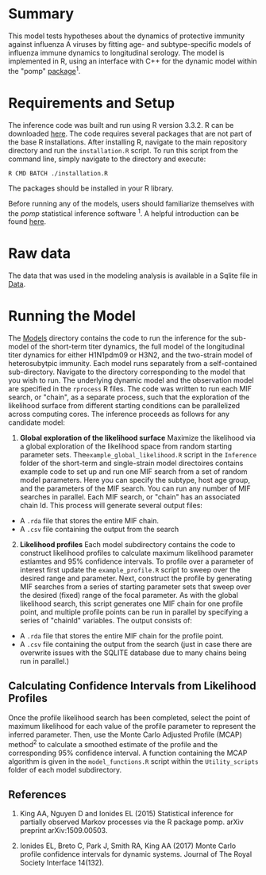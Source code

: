# Summary
This model tests hypotheses about the dynamics of protective immunity against influenza A viruses by fitting age- and subtype-specific models of influenza immune dynamics to longitudinal serology. 
The model is implemented in R, using an interface with C++ for the dynamic model within the "pomp" [package](http://kingaa.github.io/pomp/install.html)<sup>1</sup>.

# Requirements and Setup 
The inference code was built and run using R version 3.3.2. R can be downloaded [here](https://www.r-project.org).
The code requires several packages that are not part of the base R installations. After installing R, navigate to the main repository directory and run the `installation.R` script. To run this script from the command line, simply navigate to the directory and execute:
```
R CMD BATCH ./installation.R 
```
The packages should be installed in your R library. 

Before running any of the models, users should familiarize themselves with the *pomp* statistical inference software <sup>1</sup>. A helpful introduction can be found [here](https://kingaa.github.io/pomp/vignettes/getting_started.html).

# Raw data
The data that was used in the modeling analysis is available in a Sqlite file in [Data](./Data). 

# Running the Model 
The [Models](./Models) directory contains the code to run the inference for the sub-model of the short-term titer dynamics, the full model of the longitudinal titer dynamics for either H1N1pdm09 or H3N2, and the two-strain model of heterosubytpic immunity. Each model runs separately from a self-contained sub-directory. Navigate to the directory corresponding to the model that you wish to run. The underlying dynamic model and the observation model are specified in the `rprocess` R files. The code was written to run each MIF search, or "chain", as a separate process, such that the exploration of the likelihood surface from different starting conditions can be parallelized across computing cores. The inference proceeds as follows for any candidate model:

1. **Global exploration of the likelihood surface** Maximize the likelihood via a global exploration of the likelihood space from random starting parameter sets.  The`example_global_likelihood.R` script in the `Inference` folder of the short-term and single-strain model directoires contains example code to set up and run one MIF search from a set of random model parameters. Here you can specify the subtype, host age group, and the parameters of the MIF search. You can run any number of MIF searches in parallel. Each MIF search, or "chain" has an associated chain Id. This process will generate several output files:

* A `.rda` file that stores the entire MIF chain.
* A `.csv` file containing the output from the search 


2. **Likelihood profiles** Each model subdirectory contains the code to construct likelihood profiles to calculate maximum likelihood parameter estiamtes and 95% confidence intervals. To profile over a parameter of interest first update the `example_profile.R` script to sweep over the desired range and parameter. Next, construct the profile by generating MIF searches from a series of starting parameter sets that sweep over the desired (fixed) range of the focal parameter. As with the global likelihood search, this script generates one MIF chain for one profile point, and multiple profile points can be run in parallel by specifying a series of "chainId" variables. The output consists of:
* A `.rda` file that stores the entire MIF chain for the profile point.
* A `.csv` file containing the output from the search (just in case there are overwrite issues with the SQLITE database due to many chains being run in parallel.)

## Calculating Confidence Intervals from Likelihood Profiles
Once the profile likelihood search has been completed, select the point of maximum likelihood for each value of the profile parameter to represent the inferred parameter. Then, use the Monte Carlo Adjusted Profile (MCAP) method<sup>2</sup> to calculate a smoothed estimate of the profile and the corresponding 95% confidence interval. A function containing the MCAP algorithm is given in the `model_functions.R` script within the `Utility_scripts` folder of each model subdirectory. 


## References
1. King AA, Nguyen D and Ionides EL (2015) Statistical inference for partially observed Markov processes via the R package pomp. arXiv preprint arXiv:1509.00503.

2. Ionides EL, Breto C, Park J, Smith RA, King AA (2017) Monte Carlo profile confidence
 intervals for dynamic systems. Journal of The Royal Society Interface 14(132).
 


